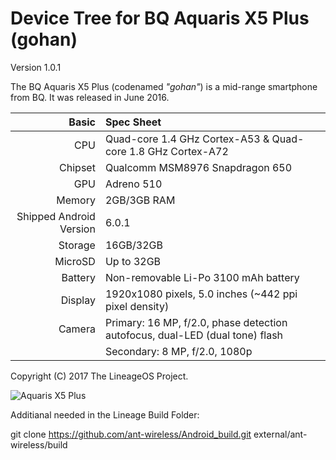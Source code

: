 Device Tree for BQ Aquaris X5 Plus (gohan)
===========================================
Version 1.0.1

The BQ Aquaris X5 Plus (codenamed _"gohan"_) is a mid-range smartphone from BQ.
It was released in June 2016.


Basic   | Spec Sheet
-------:|:-------------------------
CPU     | Quad-core 1.4 GHz Cortex-A53 & Quad-core 1.8 GHz Cortex-A72
Chipset | Qualcomm MSM8976 Snapdragon 650
GPU     | Adreno 510
Memory  | 2GB/3GB RAM
Shipped Android Version | 6.0.1
Storage | 16GB/32GB
MicroSD | Up to 32GB
Battery | Non-removable Li-Po 3100 mAh battery
Display | 1920x1080 pixels, 5.0 inches (~442 ppi pixel density)
Camera  | Primary: 16 MP, f/2.0, phase detection autofocus, dual-LED (dual tone) flash
	| Secondary: 8 MP, f/2.0, 1080p

Copyright (C) 2017 The LineageOS Project.

![Aquaris X5 Plus](https://it-bqcom15-media.s3.amazonaws.com/prod/images/200_200/6/7/a/d/67ad2f4be52cca13f3830f6793d466bbdf2fa3a5.jpg "BQ Aquaris X5 Plus")


Additianal needed in the Lineage Build Folder:

git clone https://github.com/ant-wireless/Android_build.git external/ant-wireless/build


